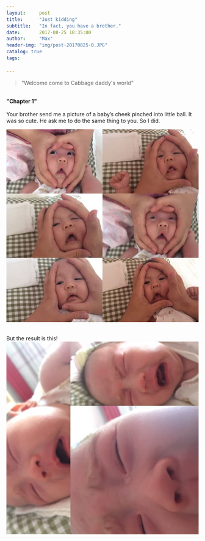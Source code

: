 ```yaml
---
layout:     post
title:      "Just kidding"
subtitle:   "In fact, you have a brother."
date:       2017-08-25 10:35:00
author:     "Max"
header-img: "img/post-20170825-0.JPG"
catalog: true
tags:

---
```


> “Welcome come to Cabbage daddy's world”


<br><b>"Chapter 1"</b>
<br>
<br>Your brother send me a picture of a baby’s cheek pinched into little ball. It was so cute. He ask me to do the same thing to you. So I did.

![img](/img/post-20170825-1.JPG)

<br>But the result is this!
![img](/img/post-20170825-2.JPG)





